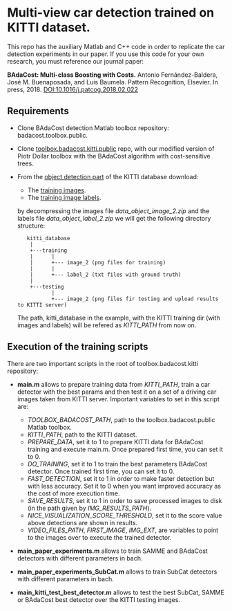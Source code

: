 # Multi-view car detection trained on KITTI dataset.

This repo has the auxiliary Matlab and C++ code in order to replicate the car detection experiments in our paper.
If you use this code for your own research, you must reference our journal paper:
  
   **BAdaCost: Multi-class Boosting with Costs.**
   Antonio Fernández-Baldera, José M. Buenaposada, and Luis Baumela.
   Pattern Recognition, Elsevier. In press, 2018.
   [DOI:10.1016/j.patcog.2018.02.022](https://doi.org/10.1016/j.patcog.2018.02.022)

## Requirements

* Clone BAdaCost detection Matlab toolbox repository: badacost.toolbox.public. 
* Clone [toolbox.badacost.kitti.public](https://github.com/jmbuena/toolbox.badacost.kitti.public) repo, with our modified version of Piotr Dollar toolbox with the BAdaCost algorithm with cost-sensitive trees.
* From the [object detection part](http://www.cvlibs.net/datasets/kitti/eval_object.php) of the KITTI database download:
  * The [training images](http://www.cvlibs.net/download.php?file=data_object_image_2.zip). 
  * The [training image labels](http://www.cvlibs.net/download.php?file=data_object_label_2.zip). 
  
  by decompressing the images file *data_object_image_2.zip* and the labels file *data_object_label_2.zip* we will get the following directory structure:
  
  ```
     kitti_database
      |
      +---training
      |      |
      |      +--- image_2 (png files for training)
      |      |
      |      +--- label_2 (txt files with ground truth)
      |             
      +---testing
             |
             +--- image_2 (png files fir testing and upload results to KITTI server)             
  ```
  The path, kitti_database in the example, with the KITTI training dir (with images and labels) will be refered as *KITTI_PATH* from now on.
  
## Execution of the training scripts
  
  There are two important scripts in the root of toolbox.badacost.kitti repository:
  
* **main.m** allows to prepare training data from *KITTI_PATH*, train a car detector with the best params and then test it on a set of a driving car images taken from KITTI server. Important variables to set in this script are:
  * *TOOLBOX_BADACOST_PATH*, path to the toolbox.badacost.public Matlab toolbox.
  * *KITTI_PATH*, path to the KITTI dataset.
  * *PREPARE_DATA*, set it to 1 to prepare KITTI data for BAdaCost training and execute main.m. Once prepared first time, you can set it to 0.
  * *DO_TRAINING*, set it to 1 to train the best parameters BAdaCost detector. Once trained first time, you can set it to 0.
  * *FAST_DETECTION*, set it to 1 in order to make faster detection but with less accuracy. Set it to 0 when you want improved accuracy as the cost of more execution time.
  * *SAVE_RESULTS*, set it to 1 in order to save processed images to disk (in the path given by *IMG_RESULTS_PATH*).
  * *NICE_VISUALIZATION_SCORE_THRESHOLD*, set it to the score value above detections are shown in results.
  * *VIDEO_FILES_PATH*, *FIRST_IMAGE*, *IMG_EXT*, are variables to point to the images over to execute the trained detector.

* **main_paper_experiments.m** allows to train SAMME and BAdaCost detectors with different parameters in bach.
* **main_paper_experiments_SubCat.m** allows to train SubCat detectors with different parameters in bach.
* **main_kitti_test_best_detector.m** allows to test the best SubCat, SAMME or BAdaCost best detector over the KITTI testing images.

